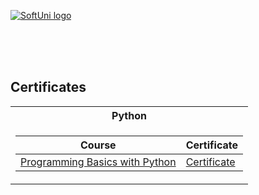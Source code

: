 <a href="https://softuni.bg/trainings/courses" rel="Courses"> ![SoftUni logo][logo] </a>

[logo]: https://www.nakov.com/wp-content/uploads/2014/01/Software-University-Logo-blue-horizontal.png "Logo Title Text 2"

<br/>
<br/>
<br/>

<h2> Certificates </h2>

<table>

<tr>
  <th> Python </th>
</tr>

<tr>
<td>

| **Course**                                                                                                                         | **Certificate**                                                                   |
| ---------------------------------------------------------------------------------------------------------------------------------- | -------------------------------------------------------------------------- |
| <a href="https://softuni.bg/trainings/3516/programming-basics-with-python-november-2021"> Programming Basics with Python </a>           | <a href="https://softuni.bg/certificates/details/121421/0b9b06b1">Certificate</a> |
